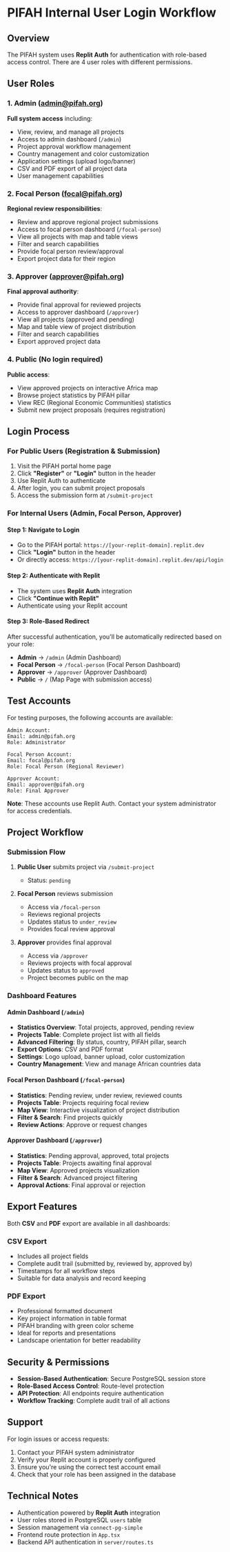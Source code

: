 # PIFAH Internal User Login Workflow

## Overview
The PIFAH system uses **Replit Auth** for authentication with role-based access control. There are 4 user roles with different permissions.

## User Roles

### 1. **Admin** (admin@pifah.org)
**Full system access** including:
- View, review, and manage all projects
- Access to admin dashboard (`/admin`)
- Project approval workflow management
- Country management and color customization
- Application settings (upload logo/banner)
- CSV and PDF export of all project data
- User management capabilities

### 2. **Focal Person** (focal@pifah.org)
**Regional review responsibilities**:
- Review and approve regional project submissions
- Access to focal person dashboard (`/focal-person`)
- View all projects with map and table views
- Filter and search capabilities
- Provide focal person review/approval
- Export project data for their region

### 3. **Approver** (approver@pifah.org)
**Final approval authority**:
- Provide final approval for reviewed projects
- Access to approver dashboard (`/approver`)
- View all projects (approved and pending)
- Map and table view of project distribution
- Filter and search capabilities
- Export approved project data

### 4. **Public** (No login required)
**Public access**:
- View approved projects on interactive Africa map
- Browse project statistics by PIFAH pillar
- View REC (Regional Economic Communities) statistics
- Submit new project proposals (requires registration)

## Login Process

### For Public Users (Registration & Submission)
1. Visit the PIFAH portal home page
2. Click **"Register"** or **"Login"** button in the header
3. Use Replit Auth to authenticate
4. After login, you can submit project proposals
5. Access the submission form at `/submit-project`

### For Internal Users (Admin, Focal Person, Approver)

#### Step 1: Navigate to Login
- Go to the PIFAH portal: `https://[your-replit-domain].replit.dev`
- Click **"Login"** button in the header
- Or directly access: `https://[your-replit-domain].replit.dev/api/login`

#### Step 2: Authenticate with Replit
- The system uses **Replit Auth** integration
- Click **"Continue with Replit"**
- Authenticate using your Replit account

#### Step 3: Role-Based Redirect
After successful authentication, you'll be automatically redirected based on your role:

- **Admin** → `/admin` (Admin Dashboard)
- **Focal Person** → `/focal-person` (Focal Person Dashboard)
- **Approver** → `/approver` (Approver Dashboard)
- **Public** → `/` (Map Page with submission access)

## Test Accounts

For testing purposes, the following accounts are available:

```
Admin Account:
Email: admin@pifah.org
Role: Administrator

Focal Person Account:
Email: focal@pifah.org
Role: Focal Person (Regional Reviewer)

Approver Account:
Email: approver@pifah.org
Role: Final Approver
```

**Note**: These accounts use Replit Auth. Contact your system administrator for access credentials.

## Project Workflow

### Submission Flow
1. **Public User** submits project via `/submit-project`
   - Status: `pending`
   
2. **Focal Person** reviews submission
   - Access via `/focal-person`
   - Reviews regional projects
   - Updates status to `under_review`
   - Provides focal review approval
   
3. **Approver** provides final approval
   - Access via `/approver`
   - Reviews projects with focal approval
   - Updates status to `approved`
   - Project becomes public on the map

### Dashboard Features

#### Admin Dashboard (`/admin`)
- **Statistics Overview**: Total projects, approved, pending review
- **Projects Table**: Complete project list with all fields
- **Advanced Filtering**: By status, country, PIFAH pillar, search
- **Export Options**: CSV and PDF format
- **Settings**: Logo upload, banner upload, color customization
- **Country Management**: View and manage African countries data

#### Focal Person Dashboard (`/focal-person`)
- **Statistics**: Pending review, under review, reviewed counts
- **Projects Table**: Projects requiring focal review
- **Map View**: Interactive visualization of project distribution
- **Filter & Search**: Find projects quickly
- **Review Actions**: Approve or request changes

#### Approver Dashboard (`/approver`)
- **Statistics**: Pending approval, approved, total projects
- **Projects Table**: Projects awaiting final approval
- **Map View**: Approved projects visualization
- **Filter & Search**: Advanced project filtering
- **Approval Actions**: Final approval or rejection

## Export Features

Both **CSV** and **PDF** export are available in all dashboards:

### CSV Export
- Includes all project fields
- Complete audit trail (submitted by, reviewed by, approved by)
- Timestamps for all workflow steps
- Suitable for data analysis and record keeping

### PDF Export
- Professional formatted document
- Key project information in table format
- PIFAH branding with green color scheme
- Ideal for reports and presentations
- Landscape orientation for better readability

## Security & Permissions

- **Session-Based Authentication**: Secure PostgreSQL session store
- **Role-Based Access Control**: Route-level protection
- **API Protection**: All endpoints require authentication
- **Workflow Tracking**: Complete audit trail of all actions

## Support

For login issues or access requests:
1. Contact your PIFAH system administrator
2. Verify your Replit account is properly configured
3. Ensure you're using the correct test account email
4. Check that your role has been assigned in the database

## Technical Notes

- Authentication powered by **Replit Auth** integration
- User roles stored in PostgreSQL `users` table
- Session management via `connect-pg-simple`
- Frontend route protection in `App.tsx`
- Backend API authentication in `server/routes.ts`

